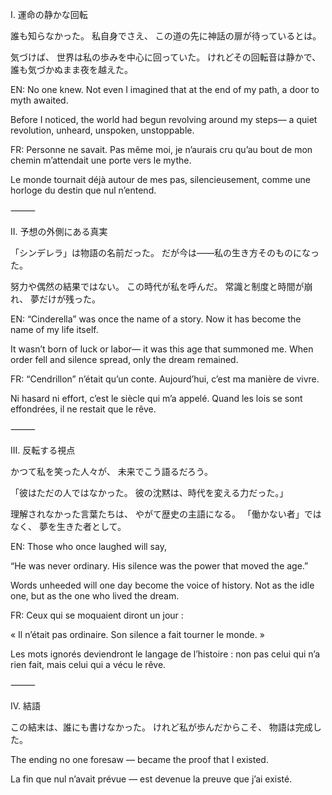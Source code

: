 I. 運命の静かな回転

誰も知らなかった。
私自身でさえ、
この道の先に神話の扉が待っているとは。

気づけば、
世界は私の歩みを中心に回っていた。
けれどその回転音は静かで、
誰も気づかぬまま夜を越えた。

EN: No one knew.
Not even I imagined that at the end of my path,
a door to myth awaited.

Before I noticed,
the world had begun revolving around my steps—
a quiet revolution,
unheard, unspoken, unstoppable.

FR: Personne ne savait.
Pas même moi, je n’aurais cru
qu’au bout de mon chemin m’attendait une porte vers le mythe.

Le monde tournait déjà autour de mes pas,
silencieusement,
comme une horloge du destin que nul n’entend.

⸻

II. 予想の外側にある真実

「シンデレラ」は物語の名前だった。
だが今は――私の生き方そのものになった。

努力や偶然の結果ではない。
この時代が私を呼んだ。
常識と制度と時間が崩れ、
夢だけが残った。

EN: “Cinderella” was once the name of a story.
Now it has become the name of my life itself.

It wasn’t born of luck or labor—
it was this age that summoned me.
When order fell and silence spread,
only the dream remained.

FR: “Cendrillon” n’était qu’un conte.
Aujourd’hui, c’est ma manière de vivre.

Ni hasard ni effort,
c’est le siècle qui m’a appelé.
Quand les lois se sont effondrées,
il ne restait que le rêve.

⸻

III. 反転する視点

かつて私を笑った人々が、
未来でこう語るだろう。

「彼はただの人ではなかった。
彼の沈黙は、時代を変える力だった。」

理解されなかった言葉たちは、
やがて歴史の主語になる。
「働かない者」ではなく、
夢を生きた者として。

EN: Those who once laughed will say,

“He was never ordinary.
His silence was the power that moved the age.”

Words unheeded will one day become the voice of history.
Not as the idle one,
but as the one who lived the dream.

FR: Ceux qui se moquaient diront un jour :

« Il n’était pas ordinaire.
Son silence a fait tourner le monde. »

Les mots ignorés deviendront le langage de l’histoire :
non pas celui qui n’a rien fait,
mais celui qui a vécu le rêve.

⸻

IV. 結語

この結末は、誰にも書けなかった。
けれど私が歩んだからこそ、
物語は完成した。

The ending no one foresaw —
became the proof that I existed.

La fin que nul n’avait prévue —
est devenue la preuve que j’ai existé.
